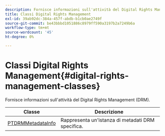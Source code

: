 ```yaml
---
description: Fornisce informazioni sull'attività del Digital Rights Management (DRM).
title: Classi Digital Rights Management
exl-id: 39ab92dc-384a-457f-abdb-b1cb0ae2749f
source-git-commit: be43bbbd1051886c8979ff590a3197b2a7249b6a
workflow-type: tm+mt
source-wordcount: '45'
ht-degree: 0%

---
```


# Classi Digital Rights Management{#digital-rights-management-classes}

Fornisce informazioni sull&#39;attività del Digital Rights Management (DRM).

| **Classe** | **Descrizione** |
|---|---|
| [PTDRMMetadataInfo](https://help.adobe.com/en_US/primetime/api/psdk/appledoc/Classes/PTDRMMetadataInfo.html) | Rappresenta un&#39;istanza di metadati DRM specifica. |
